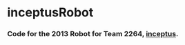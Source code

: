 inceptusRobot
=======
### Code for the 2013 Robot for Team 2264, [inceptus][].

[inceptus]: http://inceptus.org
